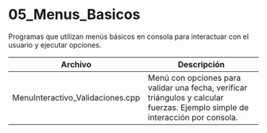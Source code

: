 # 05_Menus_Basicos

Programas que utilizan menús básicos en consola para interactuar con el usuario y ejecutar opciones.

| Archivo                              | Descripción |
|--------------------------------------|-------------|
| MenuInteractivo_Validaciones.cpp     | Menú con opciones para validar una fecha, verificar triángulos y calcular fuerzas. Ejemplo simple de interacción por consola. |
